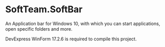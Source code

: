 # SoftTeam.SoftBar
An Application bar for Windows 10, with which you can start applications, open specific folders and more.

DevExpress WinForm 17.2.6 is required to compile this project.
